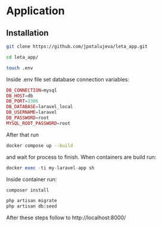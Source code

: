 # Application
## Installation

```bash
git clone https://github.com/jpotalujeva/leta_app.git

cd leta_app/

touch .env
```

Inside .env file set database connection variables:

```php
DB_CONNECTION=mysql
DB_HOST=db
DB_PORT=3306
DB_DATABASE=laravel_local
DB_USERNAME=laravel
DB_PASSWORD=root
MYSQL_ROOT_PASSWORD=root
```
After that run

```bash
docker compose up --build
```
and wait for process to finish.
When containers are build run:

```php
docker exec -ti my-laravel-app sh
```
Inside container run:

```bash
composer install

php artisan migrate
php artisan db:seed
```
After these steps follow to http://localhost:8000/ 
